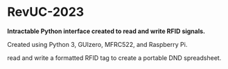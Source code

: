 # RevUC-2023

**Intractable Python interface created to read and write RFID signals.**

Created using Python 3, GUIzero, MFRC522, and Raspberry Pi.



read and write a formatted RFID tag to create a portable DND spreadsheet.
